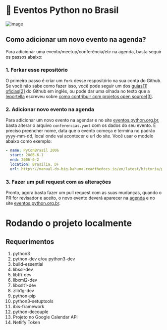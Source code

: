 # 📅 Eventos Python no Brasil

![image](https://cnet3.cbsistatic.com/hub/i/r/2015/10/20/918344b1-977b-468f-9958-7bdc59cfe90f/thumbnail/770x433/08ea2bb4a2fc7421821cf22d37871dcf/back-to-the-future-time-circuit-board.jpg)

## Como adicionar um novo evento na agenda?

Para adicionar uma evento/meetup/conferência/etc na agenda, basta seguir os passos abaixo:

### 1. Forkar esse repositório

O primeiro passo é criar um `fork` desse respositório na sua conta do Github. Se você não sabe como fazer isso, você pode seguir um dos [guias[1]](https://help.github.com/articles/fork-a-repo/) [oficias[2]](https://guides.github.com/activities/forking/) do Github em inglês, ou pode dar uma olhada no texto que a [leportella](http://leportella.com) escreveu sobre [como contribuir com projetos open source[3]](http://leportella.com/pt-br/2017/04/17/como-contribuir-com-open-source.html).

### 2. Adicionar novo evento na agenda

Para adicionar um novo evento na agendar e no site [eventos.python.org.br](https://eventos.python.org.br), basta alterar o arquivo `conferencias.yaml` com os dados do seu evento. É preciso preencher nome, data que o evento começa e termina no padrão yyyy-mm-dd, local onde vai acontecer e url do site. Você usar o modelo abaixo como exemplo:

```yaml
- name: PyConBrasil 2006
  start: 2006-6-1
  end: 2006-6-2
  location: Brasília, DF
  url: https://manual-do-big-kahuna.readthedocs.io/en/latest/historia/pyconbrasil2.html
```

### 3. Fazer um pull request com as alterações

Pronto, agora basta fazer um pull request com as suas mudanças, quando o PR for revisador e aceito, o novo evento deverá aparecer na [agenda](https://calendar.google.com/calendar/embed?src=rougeth.com_5a9t9ilqlfumkopl3nlmmkq9kk%40group.calendar.google.com&ctz=America%2FSao_Paulo) e no site [eventos.python.org.br](https://eventos.python.org.br).

# Rodando o projeto localmente

## Requerimentos
1. python3 
1. python-dev e/ou python3-dev
1. build-essential
1. libssl-dev
1. libffi-dev
1. libxml2-dev
1. libxslt1-dev
1. zlib1g-dev
1. python-pip
1. python3-setuptools
1. ibis-framework
1. python-decouple
1. Projeto no Google Calendar API
1. Netlify Token

